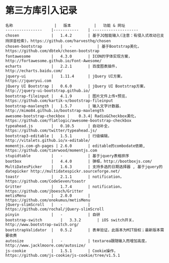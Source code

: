 # 第三方库引入记录 #


	名称					|	版本			|	功能 & 网址
	----------------	|-----------	| --------------------
	chosen				|	1.4.2		| 基于JQ智能输入(注意：有侵入式改动已支持拼音检索)，https://github.com/harvesthq/chosen
	chosen-bootstrap		|	-			| 基于Bootstrap美化，https://github.com/dbtek/chosen-bootstrap
	fontawesome			|	4.3.0		| ICON的字体实现方案，http://fortawesome.github.io/Font-Awesome/
	echarts				|	2.2.1		| 百度图表插件，http://echarts.baidu.com/
	jquery-ui			|	1.11.4		| jQuery UI方案，https://jqueryui.com
	jQuery UI Bootstrap	|	0.6.0		| jQuery UI Bootstrap方案，http://jquery-ui-bootstrap.github.io/
	bootstrap-fileinput |	4.1.9		| 图片文件上传+预览，https://github.com/kartik-v/bootstrap-fileinput
	bootstrap-maxlength	|	1.5.7		| 输入文字计数器，http://mimo84.github.io/bootstrap-maxlength
	awesome-bootstrap-checkbox |	0.3.4| Radio&Checkbox美化，https://github.com/flatlogic/awesome-bootstrap-checkbox
	typeahead.js		|	0.10.5		| 自动补全，https://github.com/twitter/typeahead.js/
	bootstrap3-editable	|	1.5.1		| 行级编辑，http://vitalets.github.io/x-editable/
	momentjs.com-gh-pages | 2.6.0		| editable的combodate依赖, https://github.com/timrwood/momentjs.com
	stupidtable			|	-			| 基于jquery表格排序
	bootbox				|	4.4.0		| 弹框，http://bootboxjs.com/
	MultiDatesPicker    |   1.6.3		| 支持多选的日期选择器 , 基于jquery的datepicker http://multidatespickr.sourceforge.net/
	toastr				|	2.1.1		| notification，https://github.com/CodeSeven/toastr
	Gritter				|	1.7.4		| notification，https://github.com/jboesch/Gritter
	metisMenu			|	2.0.0		| https://github.com/onokumus/metisMenu
	jQuery-slimScroll	|	-			| https://github.com/rochal/jQuery-slimScroll
	pinyin				|	-			| 自研
	bootstrap-switch		|	3.3.2		| iOS switch开关，http://www.bootstrap-switch.org/
	bootstrapValidator	|	0.5.2		| 表单验证，此版本为MIT授权；最新版本需要收费
	autosize			|	-			| textarea跟随输入而增加高度， http://www.jacklmoore.com/autosize/
	js-cookie			|	1.5.1		| Cookie操作，https://github.com/js-cookie/js-cookie/tree/v1.5.1
